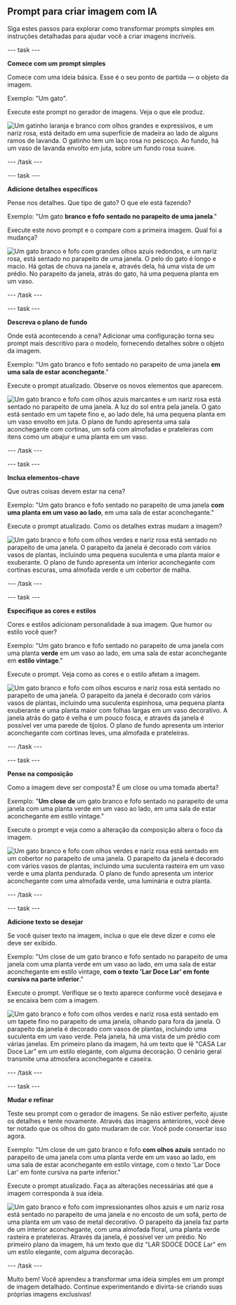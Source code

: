 ## Prompt para criar imagem com IA

Siga estes passos para explorar como transformar prompts simples em instruções detalhadas para ajudar você a criar imagens incríveis.

\--- task ---

**Comece com um prompt simples**

Comece com uma ideia básica. Esse é o seu ponto de partida — o objeto da imagem.

Exemplo: "Um gato".

Execute este prompt no gerador de imagens. Veja o que ele produz.

![Um gatinho laranja e branco com olhos grandes e expressivos, e um nariz rosa, está deitado em uma superfície de madeira ao lado de alguns ramos de lavanda. O gatinho tem um laço rosa no pescoço. Ao fundo, há um vaso de lavanda envolto em juta, sobre um fundo rosa suave.](images/prompt.jpg)

\--- /task ---

\--- task ---

**Adicione detalhes específicos**

Pense nos detalhes. Que tipo de gato? O que ele está fazendo?

Exemplo: "Um gato **branco e fofo** **sentado no parapeito de uma janela**."

Execute este novo prompt e o compare com a primeira imagem. Qual foi a mudança?

![Um gato branco e fofo com grandes olhos azuis redondos, e um nariz rosa, está sentado no parapeito de uma janela. O pelo do gato é longo e macio. Há gotas de chuva na janela e, através dela, há uma vista de um prédio. No parapeito da janela, atrás do gato, há uma pequena planta em um vaso.](images/prompt2.jpg)

\--- /task ---

\--- task ---

**Descreva o plano de fundo**

Onde está acontecendo a cena? Adicionar uma configuração torna seu prompt mais descritivo para o modelo, fornecendo detalhes sobre o objeto da imagem.

Exemplo: "Um gato branco e fofo sentado no parapeito de uma janela **em uma sala de estar aconchegante**."

Execute o prompt atualizado. Observe os novos elementos que aparecem.

![Um gato branco e fofo com olhos azuis marcantes e um nariz rosa está sentado no parapeito de uma janela. A luz do sol entra pela janela. O gato está sentado em um tapete fino e, ao lado dele, há uma pequena planta em um vaso envolto em juta. O plano de fundo apresenta uma sala aconchegante com cortinas, um sofá com almofadas e prateleiras com itens como um abajur e uma planta em um vaso.](images/prompt3.jpg)

\--- /task ---

\--- task ---

**Inclua elementos-chave**

Que outras coisas devem estar na cena?

Exemplo: "Um gato branco e fofo sentado no parapeito de uma janela **com uma planta em um vaso ao lado**, em uma sala de estar aconchegante."

Execute o prompt atualizado. Como os detalhes extras mudam a imagem?

![Um gato branco e fofo com olhos verdes e nariz rosa está sentado no parapeito de uma janela. O parapeito da janela é decorado com vários vasos de plantas, incluindo uma pequena suculenta e uma planta maior e exuberante. O plano de fundo apresenta um interior aconchegante com cortinas escuras, uma almofada verde e um cobertor de malha.](images/prompt4.jpg)

\--- /task ---

\--- task ---

**Especifique as cores e estilos**

Cores e estilos adicionam personalidade à sua imagem. Que humor ou estilo você quer?

Exemplo: "Um gato branco e fofo sentado no parapeito de uma janela com uma planta **verde** em um vaso ao lado, em uma sala de estar aconchegante em **estilo vintage**."

Execute o prompt. Veja como as cores e o estilo afetam a imagem.

![Um gato branco e fofo com olhos escuros e nariz rosa está sentado no parapeito de uma janela. O parapeito da janela é decorado com vários vasos de plantas, incluindo uma suculenta espinhosa, uma pequena planta exuberante e uma planta maior com folhas largas em um vaso decorativo. A janela atrás do gato é velha e um pouco fosca, e através da janela é possível ver uma parede de tijolos. O plano de fundo apresenta um interior aconchegante com cortinas leves, uma almofada e prateleiras.](images/prompt5.jpg)

\--- /task ---

\--- task ---

**Pense na composição**

Como a imagem deve ser composta? É um close ou uma tomada aberta?

Exemplo: "**Um close de** um gato branco e fofo sentado no parapeito de uma janela com uma planta verde em um vaso ao lado, em uma sala de estar aconchegante em estilo vintage."

Execute o prompt e veja como a alteração da composição altera o foco da imagem.

![Um gato branco e fofo com olhos verdes e nariz rosa está sentado em um cobertor no parapeito de uma janela. O parapeito da janela é decorado com vários vasos de plantas, incluindo uma suculenta rasteira em um vaso verde e uma planta pendurada. O plano de fundo apresenta um interior aconchegante com uma almofada verde, uma luminária e outra planta.](images/prompt6.jpg)

\--- /task ---

\--- task ---

**Adicione texto se desejar**

Se você quiser texto na imagem, inclua o que ele deve dizer e como ele deve ser exibido.

Exemplo: "Um close de um gato branco e fofo sentado no parapeito de uma janela com uma planta verde em um vaso ao lado, em uma sala de estar aconchegante em estilo vintage, **com o texto 'Lar Doce Lar' em fonte cursiva na parte inferior**."

Execute o prompt. Verifique se o texto aparece conforme você desejava e se encaixa bem com a imagem.

![Um gato branco e fofo com olhos verdes e nariz rosa está sentado em um tapete fino no parapeito de uma janela, olhando para fora da janela. O parapeito da janela é decorado com vasos de plantas, incluindo uma suculenta em um vaso verde. Pela janela, há uma vista de um prédio com várias janelas. Em primeiro plano da imagem, há um texto que lê "CASA Lar Doce Lar" em um estilo elegante, com alguma decoração. O cenário geral transmite uma atmosfera aconchegante e caseira.](images/prompt7.jpg)

\--- /task ---

\--- task ---

**Mudar e refinar**

Teste seu prompt com o gerador de imagens. Se não estiver perfeito, ajuste os detalhes e tente novamente. Através das imagens anteriores, você deve ter notado que os olhos do gato mudaram de cor. Você pode consertar isso agora.

Exemplo: "Um close de um gato branco e fofo **com olhos azuis** sentado no parapeito de uma janela com uma planta verde em um vaso ao lado, em uma sala de estar aconchegante em estilo vintage, com o texto 'Lar Doce Lar' em fonte cursiva na parte inferior."

Execute o prompt atualizado. Faça as alterações necessárias até que a imagem corresponda à sua ideia.

![Um gato branco e fofo com impressionantes olhos azuis e um nariz rosa está sentado no parapeito de uma janela e no encosto de um sofá, perto de uma planta em um vaso de metal decorativo. O parapeito da janela faz parte de um interior aconchegante, com uma almofada floral, uma planta verde rasteira e prateleiras. Através da janela, é possível ver um prédio. No primeiro plano da imagem, há um texto que diz "LAR SDOCE DOCE Lar" em um estilo elegante, com alguma decoração.](images/prompt8.jpg)

\--- /task ---

Muito bem! Você aprendeu a transformar uma ideia simples em um prompt de imagem detalhado. Continue experimentando e divirta-se criando suas próprias imagens exclusivas!
